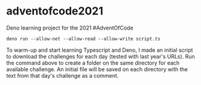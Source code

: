 # adventofcode2021
Deno learning project for the 2021 #AdventOfCode

```
deno run --allow-net --allow-read --allow-write script.ts
```
To warm-up and start learning Typescript and Deno, I made an initial script to download the challenges for each day (tested with last year's URLs). Run the command above to create a folder on the same directory for each available challenge. An initial file will be saved on each directory with the text from that day's challenge as a comment.
